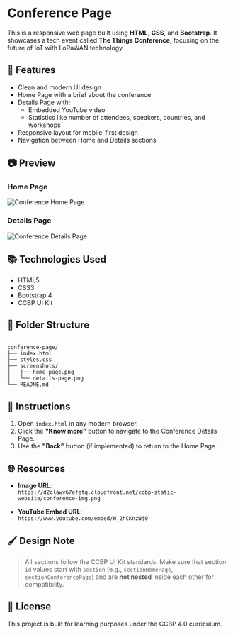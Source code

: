 # Conference Page

This is a responsive web page built using **HTML**, **CSS**, and **Bootstrap**. It showcases a tech event called **The Things Conference**, focusing on the future of IoT with LoRaWAN technology.

## 🚀 Features

- Clean and modern UI design
- Home Page with a brief about the conference
- Details Page with:
  - Embedded YouTube video
  - Statistics like number of attendees, speakers, countries, and workshops
- Responsive layout for mobile-first design
- Navigation between Home and Details sections

## 📷 Preview

### Home Page
![Conference Home Page](./screenshots/home-page.png)

### Details Page
![Conference Details Page](./screenshots/details-page.png)

## 📚 Technologies Used

- HTML5
- CSS3
- Bootstrap 4
- CCBP UI Kit

## 📁 Folder Structure

```

conference-page/
├── index.html
├── styles.css
├── screenshots/
│   ├── home-page.png
│   └── details-page.png
└── README.md

```

## 📝 Instructions

1. Open `index.html` in any modern browser.
2. Click the **"Know more"** button to navigate to the Conference Details Page.
3. Use the **"Back"** button (if implemented) to return to the Home Page.

## 🌐 Resources

- **Image URL**:  
  `https://d2clawv67efefq.cloudfront.net/ccbp-static-website/conference-img.png`
  
- **YouTube Embed URL**:  
  `https://www.youtube.com/embed/W_2hCKnzWj0`

## 🖌️ Design Note

> All sections follow the CCBP UI Kit standards. Make sure that section `id` values start with `section` (e.g., `sectionHomePage`, `sectionConferencePage`) and are **not nested** inside each other for compatibility.

## 📄 License

This project is built for learning purposes under the CCBP 4.0 curriculum.


